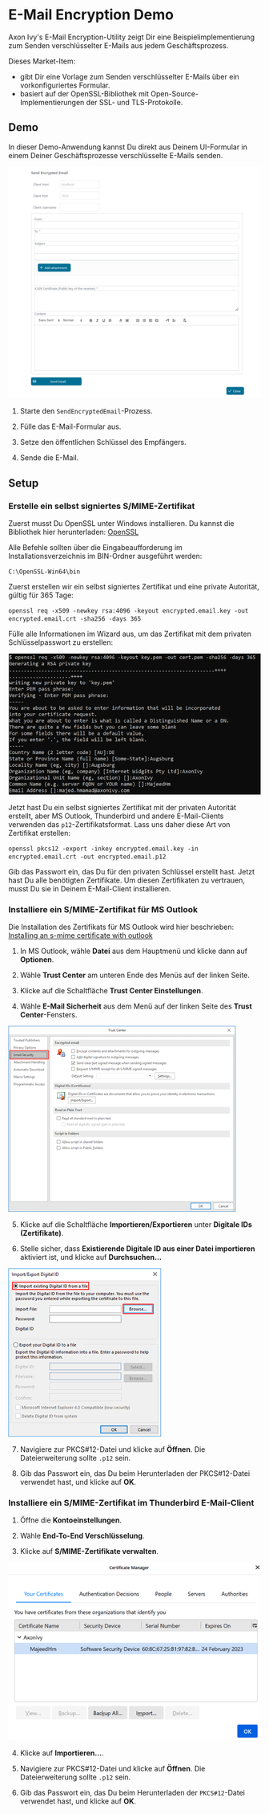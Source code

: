 # E-Mail Encryption Demo

Axon Ivy's E-Mail Encryption-Utility zeigt Dir eine Beispielimplementierung zum Senden verschlüsselter E-Mails aus jedem Geschäftsprozess. 

Dieses Market-Item:

- gibt Dir eine Vorlage zum Senden verschlüsselter E-Mails über ein vorkonfiguriertes Formular.
- basiert auf der OpenSSL-Bibliothek mit Open-Source-Implementierungen der SSL- und TLS-Protokolle.

## Demo

In dieser Demo-Anwendung kannst Du direkt aus Deinem UI-Formular in einem Deiner Geschäftsprozesse verschlüsselte E-Mails senden.

![Verschlüsselte E-Mail Screenshot](EncryptedEmailDemo.png "Verschlüsselte E-Mail Screenshot")

1. Starte den `SendEncryptedEmail`-Prozess.

2. Fülle das E-Mail-Formular aus.

3. Setze den öffentlichen Schlüssel des Empfängers.

4. Sende die E-Mail.

## Setup

### Erstelle ein selbst signiertes S/MIME-Zertifikat

Zuerst musst Du OpenSSL unter Windows installieren. Du kannst die Bibliothek hier herunterladen: [OpenSSL](http://gnuwin32.sourceforge.net/packages/openssl.htm)

Alle Befehle sollten über die Eingabeaufforderung im Installationsverzeichnis im BIN-Ordner ausgeführt werden:

```
C:\OpenSSL-Win64\bin
```

Zuerst erstellen wir ein selbst signiertes Zertifikat und eine private Autorität, gültig für 365 Tage:

```
openssl req -x509 -newkey rsa:4096 -keyout encrypted.email.key -out encrypted.email.crt -sha256 -days 365
```

Fülle alle Informationen im Wizard aus, um das Zertifikat mit dem privaten Schlüsselpasswort zu erstellen:

![Open SSL Befehl](OpenSSL.png "Open SSL Befehl")

Jetzt hast Du ein selbst signiertes Zertifikat mit der privaten Autorität erstellt, aber MS Outlook, Thunderbird und andere E-Mail-Clients verwenden das `p12`-Zertifikatsformat. Lass uns daher diese Art von Zertifikat erstellen:

```
openssl pkcs12 -export -inkey encrypted.email.key -in encrypted.email.crt -out encrypted.email.p12
```

Gib das Passwort ein, das Du für den privaten Schlüssel erstellt hast. Jetzt hast Du alle benötigten Zertifikate. Um diesen Zertifikaten zu vertrauen, musst Du sie in Deinem E-Mail-Client installieren.

### Installiere ein S/MIME-Zertifikat für MS Outlook

Die Installation des Zertifikats für MS Outlook wird hier beschrieben: [Installing an s-mime certificate with outlook](https://www.ssl.com/how-to/installing-an-s-mime-certificate-and-sending-secure-email-with-outlook-on-windows-10) 

1. In MS Outlook, wähle **Datei** aus dem Hauptmenü und klicke dann auf **Optionen**.

2. Wähle **Trust Center** am unteren Ende des Menüs auf der linken Seite.

3. Klicke auf die Schaltfläche **Trust Center Einstellungen**.

4. Wähle **E-Mail Sicherheit** aus dem Menü auf der linken Seite des **Trust Center**-Fensters. 

![Outlook Trust Center](OutlookTrustCenter.png "Outlook Trust Center")

5. Klicke auf die Schaltfläche **Importieren/Exportieren** unter **Digitale IDs (Zertifikate)**.

6. Stelle sicher, dass **Existierende Digitale ID aus einer Datei importieren** aktiviert ist, und klicke auf **Durchsuchen...** 

![Digitale ID importieren](ImportDigitalID.png "Digitale ID importieren")

7. Navigiere zur PKCS#12-Datei und klicke auf **Öffnen**. Die Dateierweiterung sollte `.p12` sein.

8. Gib das Passwort ein, das Du beim Herunterladen der PKCS#12-Datei verwendet hast, und klicke auf **OK**.

### Installiere ein S/MIME-Zertifikat im Thunderbird E-Mail-Client

1. Öffne die **Kontoeinstellungen**.

2. Wähle **End-To-End Verschlüsselung**.

3. Klicke auf **S/MIME-Zertifikate verwalten**.

![Thunderbird Zertifikatsmanager](ThunderbirdCertificateManager.png "Thunderbird Zertifikatsmanager")

4. Klicke auf **Importieren...**.

5. Navigiere zur PKCS#12-Datei und klicke auf **Öffnen**. Die Dateierweiterung sollte `.p12` sein.

6. Gib das Passwort ein, das Du beim Herunterladen der `PKCS#12`-Datei verwendet hast, und klicke auf **OK**.
